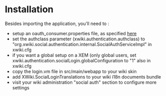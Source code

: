 Installation
============

Besides importing the application, you'll need to :
* setup an oauth_consumer.properties file, as specified [here](http://code.google.com/p/socialauth/wiki/SampleProperties)
* set the authclass parameter (xwiki.authentication.authclass) to "org.xwiki.social.authentication.internal.SocialAuthServiceImpl" in xwiki.cfg
* if you want a global setup on a XEM (only global users, set xwiki.authentication.socialLogin.globalConfiguration to "1" also in xwiki.cfg
* copy the login.vm file in src/main/webapp to your wiki skin
* add XWiki.SocialLoginTranslations to your wiki i18n documents bundle
* visit your wiki administration "social auth" section to configure more settings
